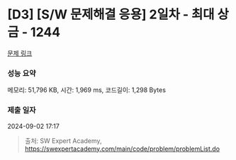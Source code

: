 # [D3] [S/W 문제해결 응용] 2일차 - 최대 상금 - 1244 

[문제 링크](https://swexpertacademy.com/main/code/problem/problemDetail.do?contestProbId=AV15Khn6AN0CFAYD) 

### 성능 요약

메모리: 51,796 KB, 시간: 1,969 ms, 코드길이: 1,298 Bytes

### 제출 일자

2024-09-02 17:17



> 출처: SW Expert Academy, https://swexpertacademy.com/main/code/problem/problemList.do